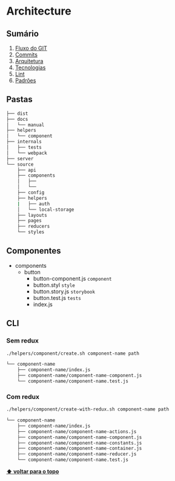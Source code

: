 # Architecture

## Sumário

1. [Fluxo do GIT](./01-git-flow.md)
2. [Commits](./02-commits.md)
3. [Arquitetura](./03-architecture.md)
4. [Tecnologias](./04-technologies.md)
5. [Lint](./05-lint.md)
6. [Padrões](./06-patterns.md)

## Pastas

```sh
├── dist
├── docs
│   └── manual
├── helpers
│   └── component
├── internals
│   ├── tests
│   └── webpack
├── server
└── source
    ├── api
    ├── components
    │   ├──
    │   └──
    ├── config
    ├── helpers
    |   ├── auth
    │   └── local-storage
    ├── layouts
    ├── pages
    ├── reducers
    └── styles
```

## Componentes

  - components
    - button
      - button-component.js `component`
      - button.styl `style`
      - button.story.js `storybook`
      - button.test.js `tests`
      - index.js

## CLI

### Sem redux

```bash
./helpers/component/create.sh component-name path
```

```sh
└── component-name
    ├── component-name/index.js
    ├── component-name/component-name-component.js
    └── component-name/component-name.test.js
```

### Com redux

```bash
./helpers/component/create-with-redux.sh component-name path
```

```sh
└── component-name
    ├── component-name/index.js
    ├── component-name/component-name-actions.js
    ├── component-name/component-name-component.js
    ├── component-name/component-name-constants.js
    ├── component-name/component-name-container.js
    ├── component-name/component-name-reducer.js
    └── component-name/component-name.test.js
```

**[⬆ voltar para o topo](#markdown-header-sumario)**

